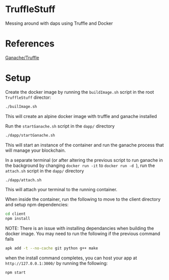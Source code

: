 # TruffleStuff
Messing around with daps using Truffle and Docker

# References 

[Ganache/Truffle](https://trufflesuite.com/ganache/)


# Setup
Create the docker image by running the `buildImage.sh` script in the root `TruffleStuff` director:

```sh
./builImage.sh
```

This will create an alpine docker image with truffle and ganache installed

Run the `startGanache.sh` script in the `dapp/` directory

```sh
./dapp/startGanache.sh
```

This will start an instance of the container and run the ganache process that will manage your blockchain.

In a separate terminal (or after altering the previous script to run ganache in the background by changing `docker run -it` to `docker run -d `), run the `attach.sh` script in the `dapp/` directory

```sh
./dapp/attach.sh
```

This will attach your terminal to the running container.

When inside the container, run the following to move to the client directory and setup npm dependencies:

```sh
cd client
npm install
```

NOTE: There is an issue with installing dependancies when building the docker image. You may need to run the following if the previous command fails

```sh
apk add -t --no-cache git python g++ make
```

when the install command completes, you can host your app at `http://127.0.0.1:3000/` by running the following:

```sh
npm start
```
